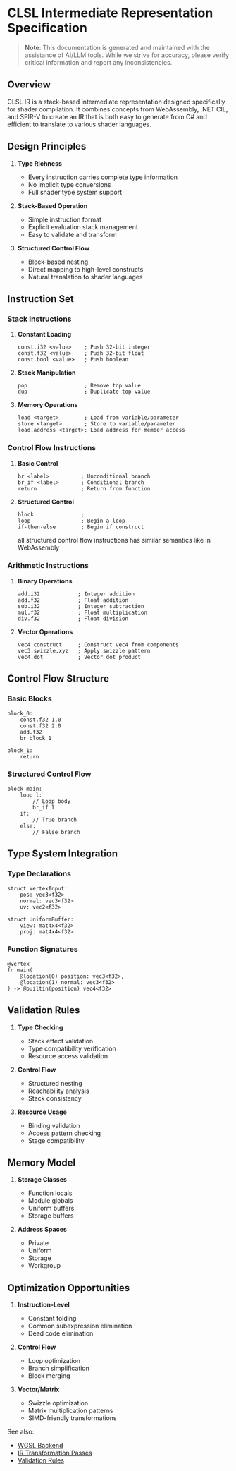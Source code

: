 # CLSL Intermediate Representation Specification

> **Note**: This documentation is generated and maintained with the assistance of AI/LLM tools. While we strive for accuracy, please verify critical information and report any inconsistencies.

## Overview

CLSL IR is a stack-based intermediate representation designed specifically for shader compilation. It combines concepts from WebAssembly, .NET CIL, and SPIR-V to create an IR that is both easy to generate from C# and efficient to translate to various shader languages.

## Design Principles

1. **Type Richness**
   - Every instruction carries complete type information
   - No implicit type conversions
   - Full shader type system support

2. **Stack-Based Operation**
   - Simple instruction format
   - Explicit evaluation stack management
   - Easy to validate and transform

3. **Structured Control Flow**
   - Block-based nesting
   - Direct mapping to high-level constructs
   - Natural translation to shader languages

## Instruction Set

### Stack Instructions

1. **Constant Loading**
   ```
   const.i32 <value>    ; Push 32-bit integer
   const.f32 <value>    ; Push 32-bit float
   const.bool <value>   ; Push boolean
   ```

2. **Stack Manipulation**
   ```
   pop                  ; Remove top value
   dup                  ; Duplicate top value
   ```

3. **Memory Operations**
   ```
   load <target>        ; Load from variable/parameter
   store <target>       ; Store to variable/parameter
   load.address <target>; Load address for member access
   ```

### Control Flow Instructions

1. **Basic Control**
   ```
   br <label>          ; Unconditional branch
   br_if <label>       ; Conditional branch
   return              ; Return from function
   ```

2. **Structured Control**
   ```
   block               ; 
   loop                ; Begin a loop
   if-then-else        ; Begin if construct
   ```
   all structured control flow instructions has similar semantics like in WebAssembly

### Arithmetic Instructions

1. **Binary Operations**
   ```
   add.i32            ; Integer addition
   add.f32            ; Float addition
   sub.i32            ; Integer subtraction
   mul.f32            ; Float multiplication
   div.f32            ; Float division
   ```

2. **Vector Operations**
   ```
   vec4.construct     ; Construct vec4 from components
   vec3.swizzle.xyz   ; Apply swizzle pattern
   vec4.dot           ; Vector dot product
   ```

## Control Flow Structure

### Basic Blocks
```
block_0:
    const.f32 1.0
    const.f32 2.0
    add.f32
    br block_1

block_1:
    return
```

### Structured Control Flow
```
block main:
    loop l:
        // Loop body
        br_if l
    if:
        // True branch
    else:
        // False branch
```

## Type System Integration

### Type Declarations
```
struct VertexInput:
    pos: vec3<f32>
    normal: vec3<f32>
    uv: vec2<f32>

struct UniformBuffer:
    view: mat4x4<f32>
    proj: mat4x4<f32>
```

### Function Signatures
```
@vertex
fn main(
    @location(0) position: vec3<f32>,
    @location(1) normal: vec3<f32>
) -> @builtin(position) vec4<f32>
```

## Validation Rules

1. **Type Checking**
   - Stack effect validation
   - Type compatibility verification
   - Resource access validation

2. **Control Flow**
   - Structured nesting
   - Reachability analysis
   - Stack consistency

3. **Resource Usage**
   - Binding validation
   - Access pattern checking
   - Stage compatibility

## Memory Model

1. **Storage Classes**
   - Function locals
   - Module globals
   - Uniform buffers
   - Storage buffers

2. **Address Spaces**
   - Private
   - Uniform
   - Storage
   - Workgroup

## Optimization Opportunities

1. **Instruction-Level**
   - Constant folding
   - Common subexpression elimination
   - Dead code elimination

2. **Control Flow**
   - Loop optimization
   - Branch simplification
   - Block merging

3. **Vector/Matrix**
   - Swizzle optimization
   - Matrix multiplication patterns
   - SIMD-friendly transformations

See also:
- [WGSL Backend](./backends/wgsl.md)
- [IR Transformation Passes](./compiler/passes.md)
- [Validation Rules](./compiler/validation.md)